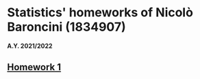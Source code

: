# Statistics' homeworks of Nicolò Baroncini (1834907)
**A.Y. 2021/2022**

## [Homework 1](https://bynickes.github.io/StatisticsHomeworks/homework1)
